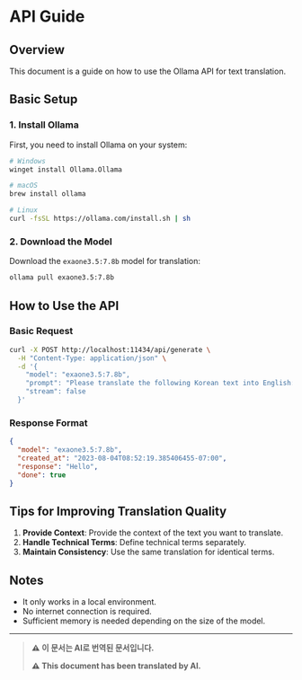 # API Guide

## Overview

This document is a guide on how to use the Ollama API for text translation.

## Basic Setup

### 1. Install Ollama

First, you need to install Ollama on your system:

```bash
# Windows
winget install Ollama.Ollama

# macOS
brew install ollama

# Linux
curl -fsSL https://ollama.com/install.sh | sh
```

### 2. Download the Model

Download the `exaone3.5:7.8b` model for translation:

```bash
ollama pull exaone3.5:7.8b
```

## How to Use the API

### Basic Request

```bash
curl -X POST http://localhost:11434/api/generate \
  -H "Content-Type: application/json" \
  -d '{
    "model": "exaone3.5:7.8b",
    "prompt": "Please translate the following Korean text into English: Hello",
    "stream": false
  }'
```

### Response Format

```json
{
  "model": "exaone3.5:7.8b",
  "created_at": "2023-08-04T08:52:19.385406455-07:00",
  "response": "Hello",
  "done": true
}
```

## Tips for Improving Translation Quality

1. **Provide Context**: Provide the context of the text you want to translate.
2. **Handle Technical Terms**: Define technical terms separately.
3. **Maintain Consistency**: Use the same translation for identical terms.

## Notes

- It only works in a local environment.
- No internet connection is required.
- Sufficient memory is needed depending on the size of the model.

---

> **⚠️ 이 문서는 AI로 번역된 문서입니다.**
>
> **⚠️ This document has been translated by AI.**